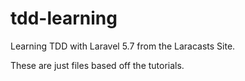 # tdd-learning
Learning TDD with Laravel 5.7 from the Laracasts Site.

These are just files based off the tutorials.
